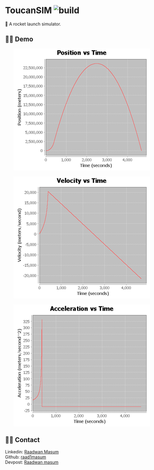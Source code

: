 # ToucanSIM ![build](https://api.travis-ci.com/raad1masum/personal-site.svg?branch=master&status=passed)
🚀 A rocket launch simulator.

## 👨‍🚀 Demo
<p align="center">
<img alt="demo" src="./assets/position_time.png"/>
  <br>
  <br>
<img alt="demo" src="./assets/velocity_time.png"/>
  <br>
  <br>
<img alt="demo" src="./assets/acceleration_time.png"/>
</p>

## 👨‍💻 Contact

Linkedin: [Raadwan Masum](https://www.linkedin.com/in/raadwan-masum-9147bb1a5)
<br>
Github: [raad1masum](https://github.com/raad1masum)
<br>
Devpost: [Raadwan masum](https://devpost.com/raad1masum)
